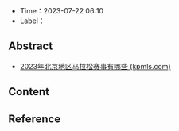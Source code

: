 - Time：2023-07-22 06:10
- Label：

## Abstract

- [2023年北京地区马拉松赛事有哪些 (kpmls.com)](http://www.kpmls.com/3177.html)

## Content

## Reference

